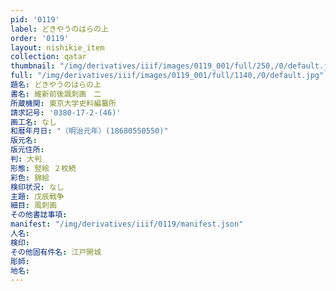 ```yaml
---
pid: '0119'
label: どきやうのはらの上
order: '0119'
layout: nishikie_item
collection: qatar
thumbnail: "/img/derivatives/iiif/images/0119_001/full/250,/0/default.jpg"
full: "/img/derivatives/iiif/images/0119_001/full/1140,/0/default.jpg"
題名: どきやうのはらの上
書名: 維新前後諷刺画　二
所蔵機関: 東京大学史料編纂所
請求記号: '0380-17-2-(46)'
画工名: なし
和暦年月日: "（明治元年）(18680550550)"
版元名: 
版元住所: 
判: 大判
形態: 竪絵 ２枚続
彩色: 錦絵
検印状況: なし
主題: 戊辰戦争
細目: 風刺画
その他書誌事項: 
manifest: "/img/derivatives/iiif/0119/manifest.json"
人名: 
検印: 
その他固有件名: 江戸開城
彫師: 
地名: 
---
```

